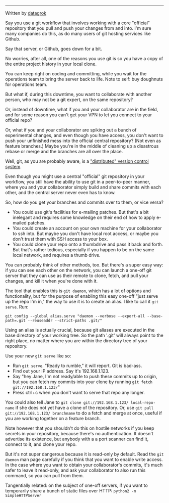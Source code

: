 
---

Written by [datagrok]

Say you use a git workflow that involves working with a core "official" repository that you pull and push your changes from and into. I'm sure many companies do this, as do many users of git hosting services like Github.

Say that server, or Github, goes down for a bit.

No worries, after all, one of the reasons you use git is so you have a copy of the entire project history in your local clone.

You can keep right on coding and committing, while you wait for the operations team to bring the server back to life. Note to self: buy doughnuts for operations team.

But what if, during this downtime, you want to collaborate with another person, who may not be a git expert, on the same repository?

Or, instead of downtime, what if you and your collaborator are in the field, and for some reason you can't get your VPN to let you connect to your official repo?

Or, what if you and your collaborator are spiking out a bunch of experimental changes, and even though you have access, you don't want to push your unfinished mess into the official central repository? (Not even as feature branches.) Maybe you're in the middle of cleaning up a disastrous rebase or merge and the branches are all over the place.

Well, git, as you are probably aware, is a ["distributed" version control system][2].

Even though you might use a central "official" git repository in your workflow, you still have the ability to use git in a peer-to-peer manner, where you and your collaborator simply build and share commits with each other, and the central server never even has to know.

So, how do you get your branches and commits over to them, or vice versa?

- You could use git's facilities for e-mailing patches. But that's a bit inelegant and requires some knowledge on their end of how to apply e-mailed patches.
- You could create an account on your own machine for your collaborator to ssh into. But maybe you don't have local root access, or maybe you don't trust them with SSH access to your box.
- You could clone your repo onto a thumbdrive and pass it back and forth. But that's rather tedious, especially if you happen to be on the same local network, and requires a thumb drive.

You can probably think of other methods, too. But there's a super easy way: if you can see each other on the network, you can launch a one-off git server that they can use as their remote to clone, fetch, and pull your changes, and kill it when you're done with it.

The tool that enables this is `git daemon`, which has a lot of options and functionality, but for the purpose of enabling this easy one-off "just serve up the repo I'm in," the way to use it is to create an alias. I like to call it `git serve`. Run:

    git config --global alias.serve "daemon --verbose --export-all --base-path=.git --reuseaddr --strict-paths .git/"

Using an alias is actually crucial, because git aliases are executed in the base directory of your working tree. So the path '.git' will always point to the right place, no matter where you are within the directory tree of your repository.

Use your new `git serve` like so:

* Run `git serve`. "Ready to rumble," it will report. Git is bad-ass.
* Find out your IP address. Say it's 192.168.1.123.
* Say "hey Jane, I'm not ready/able to push these commits up to origin, but you can fetch my commits into your clone by running `git fetch git://192.168.1.123/`"
* Press ctrl+c when you don't want to serve that repo any longer.

You could also tell Jane to `git clone git://192.168.1.123/ local-repo-name` if she does not yet have a clone of the repository. Or, use `git pull git://192.168.1.123/ branchname` to do a fetch and merge at once, useful if you are working together on a feature branch.

Note however that you shouldn't do this on hostile networks if you keep secrets in your repository, because there's no authentication. It doesn't advertise its existence, but anybody with a a port scanner can find it, connect to it, and clone your repo.

But it's not super dangerous because it is read-only by default. Read the `git daemon` man page carefully if you think that you want to enable write access. In the case where you want to obtain your collaborator's commits, it's much safer to leave it read-only, and ask your collaborator to also run this command, so you can pull from them.

Tangentially related: on the subject of one-off servers, if you want to temporarily share a bunch of static files over HTTP: `python2 -m SimpleHTTPServer`

[datagrok]: https://twitter.com/datagrok
[2]: http://git-scm.com/about/distributed
